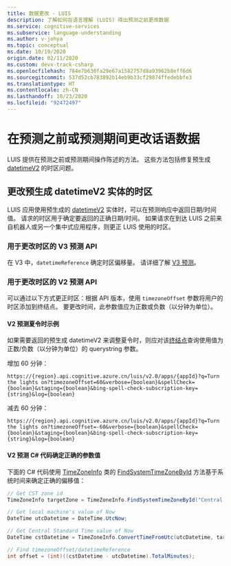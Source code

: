 ```yaml
---
title: 数据更改 - LUIS
description: 了解如何在语言理解 (LUIS) 得出预测之前更改数据
ms.service: cognitive-services
ms.subservice: language-understanding
ms.author: v-johya
ms.topic: conceptual
ms.date: 10/19/2020
origin.date: 02/11/2020
ms.custom: devx-track-csharp
ms.openlocfilehash: 784e7b630fa29e67a1582757d8a93962b8eff6d6
ms.sourcegitcommit: 537d52cb783892b14eb9b33cf29874ffedebbfe3
ms.translationtype: HT
ms.contentlocale: zh-CN
ms.lasthandoff: 10/23/2020
ms.locfileid: "92472497"
---
```

# <a name="alter-utterance-data-before-or-during-prediction"></a>在预测之前或预测期间更改话语数据
LUIS 提供在预测之前或预测期间操作陈述的方法。 这些方法包括修复预生成 [datetimeV2](luis-reference-prebuilt-datetimev2.md) 的时区问题。
<!--Not available in MC: ## Correct spelling errors in utterance-->

## <a name="change-time-zone-of-prebuilt-datetimev2-entity"></a>更改预生成 datetimeV2 实体的时区
LUIS 应用使用预生成的 [datetimeV2](luis-reference-prebuilt-datetimev2.md) 实体时，可以在预测响应中返回日期/时间值。 请求的时区用于确定要返回的正确日期/时间。 如果请求在到达 LUIS 之前来自机器人或另一个集中式应用程序，则更正 LUIS 使用的时区。

### <a name="v3-prediction-api-to-alter-timezone"></a>用于更改时区的 V3 预测 API

在 V3 中，`datetimeReference` 确定时区偏移量。 请详细了解 [V3 预测](luis-migration-api-v3.md#v3-post-body)。

### <a name="v2-prediction-api-to-alter-timezone"></a>用于更改时区的 V2 预测 API
可以通过以下方式更正时区：根据 API 版本，使用 `timezoneOffset` 参数将用户的时区添加到终结点。 要更改时间，此参数值应为正数或负数（以分钟为单位）。

#### <a name="v2-prediction-daylight-savings-example"></a>V2 预测夏令时示例
如果需要返回的预生成 datetimeV2 来调整夏令时，则应对该[终结点](https://dev.cognitive.azure.cn/docs/services/5819c76f40a6350ce09de1ac/operations/5819c77140a63516d81aee78)查询使用值为正数/负数（以分钟为单位）的 querystring 参数。

增加 60 分钟：

`https://{region}.api.cognitive.azure.cn/luis/v2.0/apps/{appId}?q=Turn the lights on?timezoneOffset=60&verbose={boolean}&spellCheck={boolean}&staging={boolean}&bing-spell-check-subscription-key={string}&log={boolean}`

减去 60 分钟：

`https://{region}.api.cognitive.azure.cn/luis/v2.0/apps/{appId}?q=Turn the lights on?timezoneOffset=-60&verbose={boolean}&spellCheck={boolean}&staging={boolean}&bing-spell-check-subscription-key={string}&log={boolean}`

#### <a name="v2-prediction-c-code-determines-correct-value-of-parameter"></a>V2 预测 C# 代码确定正确的参数值

下面的 C# 代码使用 [TimeZoneInfo](https://docs.microsoft.com/dotnet/api/system.timezoneinfo) 类的 [FindSystemTimeZoneById](https://docs.microsoft.com/dotnet/api/system.timezoneinfo.findsystemtimezonebyid#examples) 方法基于系统时间来确定正确的偏移值：

```csharp
// Get CST zone id
TimeZoneInfo targetZone = TimeZoneInfo.FindSystemTimeZoneById("Central Standard Time");

// Get local machine's value of Now
DateTime utcDatetime = DateTime.UtcNow;

// Get Central Standard Time value of Now
DateTime cstDatetime = TimeZoneInfo.ConvertTimeFromUtc(utcDatetime, targetZone);

// Find timezoneOffset/datetimeReference
int offset = (int)((cstDatetime - utcDatetime).TotalMinutes);
```

